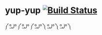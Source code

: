 # yup-yup [![Build Status](https://travis-ci.org/gosuhiman/yup-yup.svg?branch=master)](https://travis-ci.org/gosuhiman/yup-yup)

༼ ºل͟º ༼ ºل͟º ༼ ºل͟º ༽ ºل͟º ༽ ºل͟º ༽